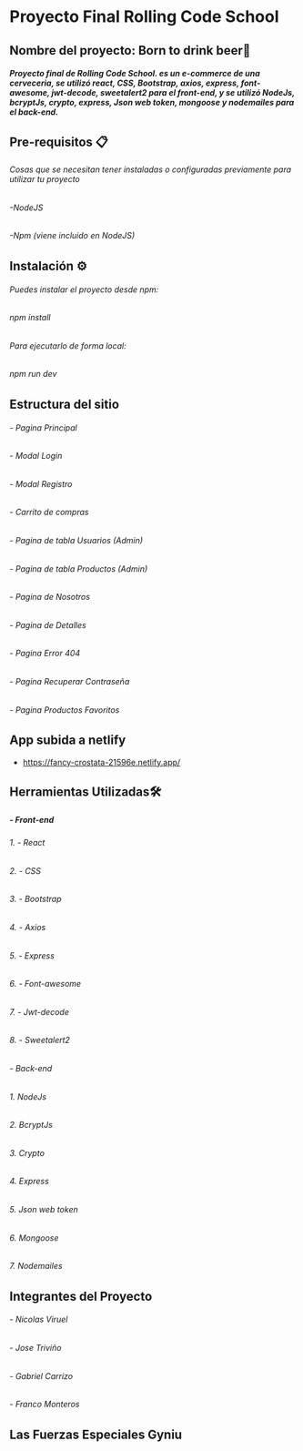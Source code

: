 # Proyecto Final Rolling Code School

## Nombre del proyecto: Born to drink beer🍻

#####  Proyecto final de Rolling Code School. es un e-commerce de una cerveceria, se utilizó react, CSS, Bootstrap, axios, express, font-awesome, jwt-decode, sweetalert2 para el front-end, y se utilizó NodeJs, bcryptJs, crypto, express, Json web token, mongoose y nodemailes para el back-end.

## Pre-requisitos 📋
###### Cosas que se necesitan tener instaladas o configuradas previamente para utilizar tu proyecto

###### -NodeJS 
###### -Npm (viene incluido en NodeJS) 

## Instalación ⚙️ 

###### Puedes instalar el proyecto desde npm:

###### npm install

###### Para ejecutarlo de forma local:

###### npm run dev

## Estructura del sitio

###### - Pagina Principal
###### - Modal Login
###### - Modal Registro
###### - Carrito de compras
###### - Pagina de tabla Usuarios (Admin)
###### - Pagina de tabla Productos (Admin)
###### - Pagina de Nosotros
###### - Pagina de Detalles
###### - Pagina Error 404
###### - Pagina Recuperar Contraseña
###### - Pagina Productos Favoritos 

## App subida a netlify

- https://fancy-crostata-21596e.netlify.app/


## Herramientas Utilizadas🛠️

##### - Front-end
###### 1. - React
###### 2. - CSS
###### 3. - Bootstrap
###### 4. - Axios
###### 5. - Express
###### 6. - Font-awesome
###### 7. - Jwt-decode
###### 8. - Sweetalert2

###### - Back-end
###### 1. NodeJs
###### 2. BcryptJs
###### 3. Crypto
###### 4. Express
###### 5. Json web token
###### 6. Mongoose
###### 7. Nodemailes

## Integrantes del Proyecto

###### - Nicolas Viruel
###### - Jose Triviño
###### - Gabriel Carrizo
###### - Franco Monteros

## Las Fuerzas Especiales Gyniu

